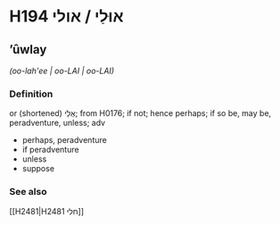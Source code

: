# H194 אוּלַי / אולי

## ʼûwlay

_(oo-lah'ee | oo-LAI | oo-LAI)_

### Definition

or (shortened) אֻלַי; from H0176; if not; hence perhaps; if so be, may be, peradventure, unless; adv

- perhaps, peradventure
- if peradventure
- unless
- suppose

### See also

[[H2481|H2481 חלי]]
